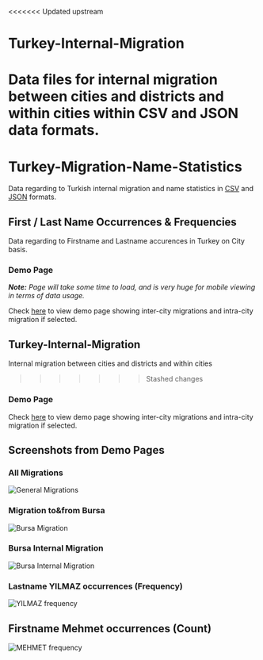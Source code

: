 <<<<<<< Updated upstream
# Turkey-Internal-Migration
Data files for internal migration between cities and districts and within cities within CSV and JSON data formats.
=======
# Turkey-Migration-Name-Statistics

Data regarding to Turkish internal migration and name statistics in [CSV](https://en.wikipedia.org/wiki/csv) and [JSON](https://en.wikipedia.org/wiki/JSON) formats. 

## First / Last Name Occurrences & Frequencies

Data regarding to Firstname and Lastname accurences in Turkey on City basis.

### Demo Page

_**Note:** Page will take some time to load, and is very huge for mobile viewing in terms of data usage._

Check [here](http://ftkurt.github.io/turkey/namefrequencies) to view demo page showing inter-city migrations and intra-city migration if selected.

## Turkey-Internal-Migration

Internal migration between cities and districts and within cities
>>>>>>> Stashed changes

### Demo Page

Check [here](http://ftkurt.github.io/turkey/migration/) to view demo page showing inter-city migrations and intra-city migration if selected.

## Screenshots from Demo Pages

### All Migrations
![General Migrations](http://i.imgur.com/8mnemyH.png)

### Migration to&from Bursa

![Bursa Migration](http://i.imgur.com/SdriAo7.png)

### Bursa Internal Migration

![Bursa Internal Migration](http://i.imgur.com/8fZWyKp.png)


### Lastname YILMAZ occurrences (Frequency)

![YILMAZ frequency](http://i.imgur.com/Gz2XUzJ.png)

## Firstname Mehmet occurrences (Count)

![MEHMET frequency](http://i.imgur.com/C2KofJf.png)

